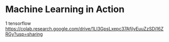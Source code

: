 # Machine Learning in Action 
1 tensorflow<br>
https://colab.research.google.com/drive/1LI3GpsLxepc37AfjlyEuuZzSDi16ZRGy?usp=sharing
